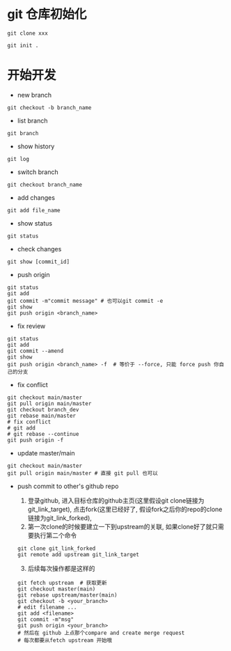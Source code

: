 #  git 仓库初始化
```shell
git clone xxx

git init .
```

# 开始开发

- new branch
```shell
git checkout -b branch_name
```

- list branch

```shell
git branch
```

- show history
```shell
git log
```

- switch branch
```shell
git checkout branch_name
```

- add changes

```shell
git add file_name
```

- show status

```shell
git status
```

- check changes
```shell
git show [commit_id]
```

- push origin
```shell
git status
git add
git commit -m"commit message" # 也可以git commit -e
git show
git push origin <branch_name>

```

- fix review
```shell
git status
git add
git commit --amend
git show
git push origin <branch_name> -f  # 等价于 --force, 只能 force push 你自己的分支
```

- fix conflict

```shell
git checkout main/master
git pull origin main/master
git checkout branch_dev
git rebase main/master
# fix conflict
# git add
# git rebase --continue
git push origin -f
```

- update master/main
```shell
git checkout main/master
git pull origin main/master # 直接 git pull 也可以
```

- push commit to other's github repo
    1. 登录github, 进入目标仓库的github主页(这里假设git clone链接为git_link_target), 点击fork(这里已经好了, 假设fork之后你的repo的clone 链接为git_link_forked),
    2. 第一次clone的时候要建立一下到upstream的关联, 如果clone好了就只需要执行第二个命令

    ```shell
    git clone git_link_forked
    git remote add upstream git_link_target
    ```

    3. 后续每次操作都是这样的

    ```shell
    git fetch upstream  # 获取更新
    git checkout master(main)
    git rebase upstream/master(main)
    git checkout -b <your_branch>
    # edit filename ...
    git add <filename>
    git commit -m"msg"
    git push origin <your_branch>
    # 然后在 github 上点那个compare and create merge request
    # 每次都要从fetch upstream 开始哦
    ```


